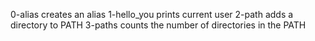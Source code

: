 0-alias creates an alias
1-hello_you prints current user
2-path adds a directory to PATH
3-paths counts the number of directories in the PATH
